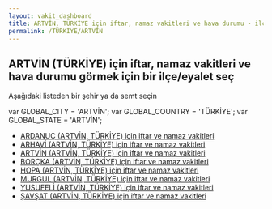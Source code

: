```yaml
---
layout: vakit_dashboard
title: ARTVİN, TÜRKİYE için iftar, namaz vakitleri ve hava durumu - ilçe/eyalet seç
permalink: /TÜRKİYE/ARTVİN
---
```


## ARTVİN (TÜRKİYE) için iftar, namaz vakitleri ve hava durumu  görmek için bir ilçe/eyalet seç

Aşağıdaki listeden bir şehir ya da semt seçin



  var GLOBAL_CITY = 'ARTVİN';
  var GLOBAL_COUNTRY = 'TÜRKİYE';
  var GLOBAL_STATE = 'ARTVİN';
* [ARDANUÇ (ARTVİN, TÜRKİYE) için iftar ve namaz vakitleri](/TÜRKİYE/ARTVİN/ARDANUÇ)
* [ARHAVİ (ARTVİN, TÜRKİYE) için iftar ve namaz vakitleri](/TÜRKİYE/ARTVİN/ARHAVİ)
* [ARTVİN (ARTVİN, TÜRKİYE) için iftar ve namaz vakitleri](/TÜRKİYE/ARTVİN/ARTVİN)
* [BORÇKA (ARTVİN, TÜRKİYE) için iftar ve namaz vakitleri](/TÜRKİYE/ARTVİN/BORÇKA)
* [HOPA (ARTVİN, TÜRKİYE) için iftar ve namaz vakitleri](/TÜRKİYE/ARTVİN/HOPA)
* [MURGUL (ARTVİN, TÜRKİYE) için iftar ve namaz vakitleri](/TÜRKİYE/ARTVİN/MURGUL)
* [YUSUFELİ (ARTVİN, TÜRKİYE) için iftar ve namaz vakitleri](/TÜRKİYE/ARTVİN/YUSUFELİ)
* [ŞAVŞAT (ARTVİN, TÜRKİYE) için iftar ve namaz vakitleri](/TÜRKİYE/ARTVİN/ŞAVŞAT)
</script>
<script type="text/javascript">